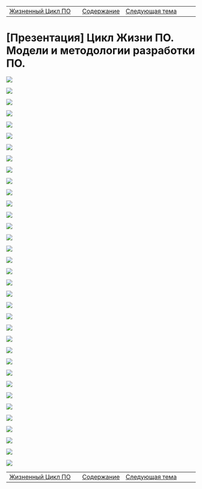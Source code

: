 <table style="width: 100%;">
<tr><td style="width: 40%;">
<a href="./t1l1.md">Жизненный Цикл ПО</a></td>
<td style="width: 20%;">
<a href="../../../readme.md">Содержание</a></td>
<td style="width: 40%;">
<a href="">Следующая тема</a></td>
<tr></table>

# [Презентация] Цикл Жизни ПО. Модели и методологии разработки ПО. 

![](../img/1.png)

![](../img/2.png)

![](../img/3.png)

![](../img/4.png)

![](../img/5.png)

![](../img/6.png)

![](../img/7.png)

![](../img/8.png)

![](../img/9.png)

![](../img/10.png)

![](../img/11.png)

![](../img/12.png)

![](../img/13.png)

![](../img/14.png)

![](../img/15.png)

![](../img/16.png)

![](../img/17.png)

![](../img/18.png)

![](../img/19.png)

![](../img/20.png)

![](../img/21.png)

![](../img/22.png)

![](../img/23.png)

![](../img/24.png)

![](../img/25.png)

![](../img/26.png)

![](../img/27.png)

![](../img/28.png)

![](../img/29.png)

![](../img/30.png)

![](../img/31.png)

![](../img/32.png)

![](../img/33.png)

![](../img/34.png)

![](../img/35.png)

<table style="width: 100%;">
<tr><td style="width: 40%;">
<a href="./t1l1.md">Жизненный Цикл ПО</a></td>
<td style="width: 20%;">
<a href="../../../readme.md">Содержание</a></td>
<td style="width: 40%;">
<a href="">Следующая тема</a></td>
<tr></table>